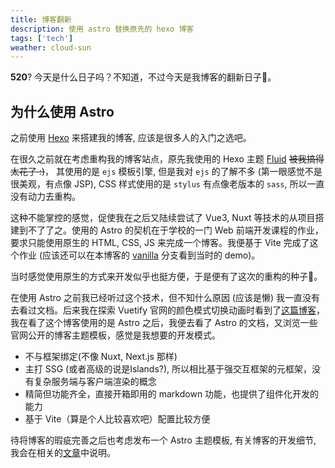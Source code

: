 ```yaml
---
title: 博客翻新
description: 使用 astro 替换原先的 hexo 博客
tags: ['tech']
weather: cloud-sun
---
```


**520**? 今天是什么日子吗？不知道，不过今天是我博客的翻新日子🐶。

## 为什么使用 Astro

之前使用 [Hexo](https://hexo.io/zh-cn/) 来搭建我的博客, 应该是很多人的入门之选吧。

在很久之前就在考虑重构我的博客站点，原先我使用的 Hexo 主题 [Fluid](https://fluid-dev.github.io/hexo-fluid-docs/) ~~被我搞得太花了 :)~~， 其使用的是 `ejs` 模板引擎, 但是我对 `ejs` 的了解不多 (第一眼感觉不是很美观，有点像 JSP), CSS 样式使用的是 `stylus` 有点像老版本的 `sass`, 所以一直没有动力去重构。

这种不能掌控的感觉，促使我在之后又陆续尝试了 Vue3, Nuxt 等技术的从项目搭建到不了了之。使用的 Astro 的契机在于学校的一门 Web 前端开发课程的作业，要求只能使用原生的 HTML, CSS, JS 来完成一个博客。我便基于 Vite 完成了这个作业 (应该还可以在本博客的 [vanilla](https://github.com/Jon-a-than/blog/tree/vanilla) 分支看到当时的 demo)。

当时感觉使用原生的方式来开发似乎也挺方便，于是便有了这次的重构的种子🌱。

在使用 Astro 之前我已经听过这个技术，但不知什么原因 (应该是懒) 我一直没有去看过文档。后来我在探索 Vuetify 官网的颜色模式切换动画时看到了[这篇博客](https://wtto00.github.io/posts/dark-mode-spread-animation/)，我在看了这个博客使用的是 Astro 之后，我便去看了 Astro 的文档，又浏览一些官网公开的博客主题模板，感觉是我想要的开发模式。

- 不与框架绑定(不像 Nuxt, Next.js 那样)
- 主打 SSG (或者高级的说是Islands?), 所以相比基于强交互框架的元框架，没有复杂服务端与客户端渲染的概念
- 精简但功能齐全，直接开箱即用的 markdown 功能，也提供了组件化开发的能力
- 基于 Vite（算是个人比较喜欢吧）配置比较方便

待将博客的瑕疵完善之后也考虑发布一个 Astro 主题模板, 有关博客的开发细节, 我会在相关的[文章](http://localhost:4321/posts)中说明。
